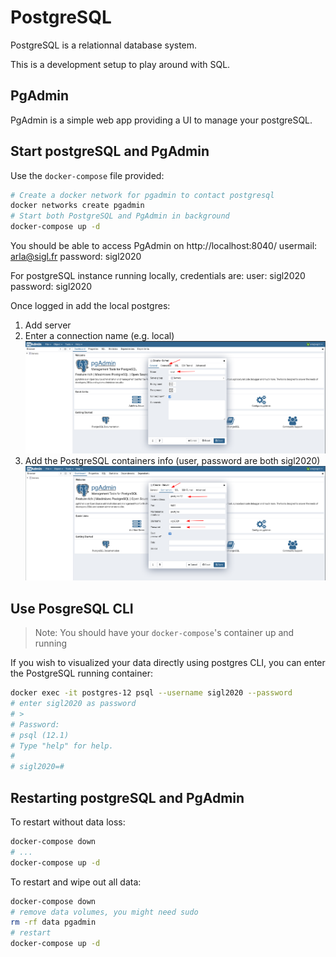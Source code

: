 # PostgreSQL

PostgreSQL is a relationnal database system.

This is a development setup to play around with SQL.

## PgAdmin

PgAdmin is a simple web app providing a UI to manage your postgreSQL.

## Start postgreSQL and PgAdmin

Use the `docker-compose` file provided:

```bash
# Create a docker network for pgadmin to contact postgresql
docker networks create pgadmin
# Start both PostgreSQL and PgAdmin in background
docker-compose up -d
```

You should be able to access PgAdmin on http://localhost:8040/
usermail: arla@sigl.fr
password: sigl2020

For postgreSQL instance running locally, credentials are:
user: sigl2020
password: sigl2020

Once logged in add the local postgres:
1. Add server
2. Enter a connection name (e.g. local)
![create-server](doc/create-server.png)
3. Add the PostgreSQL containers info (user, password are both sigl2020)
![create-server-connection](doc/create-server-connection.png)


## Use PosgreSQL CLI

> Note: You should have your `docker-compose`'s container up and running

If you wish to visualized your data directly using postgres CLI,
you can enter the PostgreSQL running container:

```bash
docker exec -it postgres-12 psql --username sigl2020 --password
# enter sigl2020 as password
# >
# Password: 
# psql (12.1)
# Type "help" for help.
# 
# sigl2020=# 
```

## Restarting postgreSQL and PgAdmin

To restart without data loss:
```bash
docker-compose down
# ...
docker-compose up -d
```

To restart and wipe out all data:
```bash
docker-compose down
# remove data volumes, you might need sudo
rm -rf data pgadmin
# restart
docker-compose up -d
```
